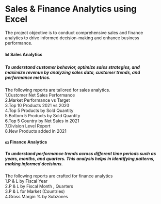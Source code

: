 # Sales & Finance Analytics using Excel

The project objective is to conduct comprehensive sales and finance analytics to drive informed decision-making and enhance business performance.

#### 📊 Sales Analytics 
##### To understand customer behavior, optimize sales strategies, and maximize revenue by analyzing sales data, customer trends, and performance metrics.

The following reports are tailored for sales analytics.<br>
1.Customer Net Sales Performance<br>
2.Market Performance vs Target<br>
3.Top 10 Products 2021 vs 2020<br>
4.Top 5 Products by Sold Quantity<br>
5.Bottom 5 Products by Sold Quantity<br>
6.Top 5 Country by Net Sales in 2021 <br>
7.Division Level Report<br>
8.New Products added in 2021 <br>


#### 💵 Finance Analytics 
##### To understand performance trends across different time periods such as years, months, and quarters. This analysis helps in identifying patterns, making informed decisions.

The following reports are crafted for finance analytics <br>
1.P & L by Fiscal Year<br>
2.P & L by Fiscal Month , Quarters<br>
3.P & L for Market (Countries)	<br>
4.Gross Margin % by Subzones<br>


